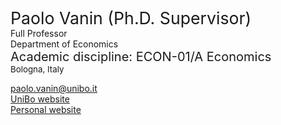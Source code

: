 <span style="font-size: 20pt; color: var(--global-theme-color); class=bolded;"> Paolo Vanin (Ph.D. Supervisor) </span> <br> Full Professor <br> Department of Economics <br> <span style="font-size: 15pt;"> Academic discipline: ECON-01/A Economics </span> <br> <span style="font-size: 10pt;"> <i class="fa-solid fa-location-dot"></i> Bologna, Italy</span>

[<i class="fa-solid fa-envelope"></i> paolo.vanin@unibo.it](mailto:paolo.vanin@unibo.it) <br>
[<i class="fa-solid fa-graduation-cap"></i> UniBo website](https://www.unibo.it/sitoweb/paolo.vanin/en) <br>
[<i class="fa-solid fa-link"></i> Personal website](https://sites.google.com/site/paolovanin/)
